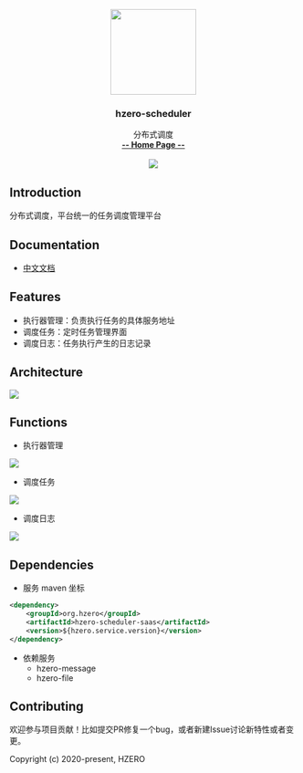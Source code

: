 <p align="center">
    <img src="https://file.open.hand-china.com/hsop-image/doc_classify/0/fed03e0fcb9d4a408d5be052fced12d1/hzero.png" width="150">
    <h3><p style="text-align:center">hzero-scheduler</p></h3>
    <p align="center">
        分布式调度
        <br>
        <a href="http://open.hand-china.com/document-center/doc/application/10025/10159?doc_id=4683"><strong>-- Home Page --</strong></a>
        <br>
        <br>
         <a href="http://www.apache.org/licenses/LICENSE-2.0">
             <img src="https://img.shields.io/github/license/alibaba/arthas.svg" >
         </a>
    </p>    
</p>


## Introduction
分布式调度，平台统一的任务调度管理平台


## Documentation
- [中文文档](http://open.hand-china.com/document-center/doc/application/10025/10159?doc_id=4683)


## Features
- 执行器管理：负责执行任务的具体服务地址
- 调度任务：定时任务管理界面
- 调度日志：任务执行产生的日志记录

## Architecture

![](http://file.open.hand-china.com/hsop-image/doc_classify/0/2966e22b5e0d4a1991a412fa7c76ddfd/20200709162754.png)

## Functions

* 执行器管理

![](http://file.open.hand-china.com/hsop-image/doc_classify/0/28fa0bcb0799487f9efaad5126cf9456/20200709100928.png)

* 调度任务

![](http://file.open.hand-china.com/hsop-image/doc_classify/0/6f425e9ffb594a18a9b517e5ce1f87af/20200709101311.png)

* 调度日志

![](http://file.open.hand-china.com/hsop-image/doc_classify/0/0fbe9bd6389c410ea8dd8af31e59be58/20200709151929.png)

## Dependencies


* 服务 maven 坐标

```xml
<dependency>
    <groupId>org.hzero</groupId>
    <artifactId>hzero-scheduler-saas</artifactId>
    <version>${hzero.service.version}</version>
</dependency>
```

* 依赖服务
    - hzero-message
    - hzero-file
   
## Contributing

欢迎参与项目贡献！比如提交PR修复一个bug，或者新建Issue讨论新特性或者变更。

Copyright (c) 2020-present, HZERO
